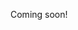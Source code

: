 Coming soon!

<!--

https://www.lesswrong.com/posts/cumc876woKaZLmQs5/lessons-i-ve-learned-from-autodidacting

-->
